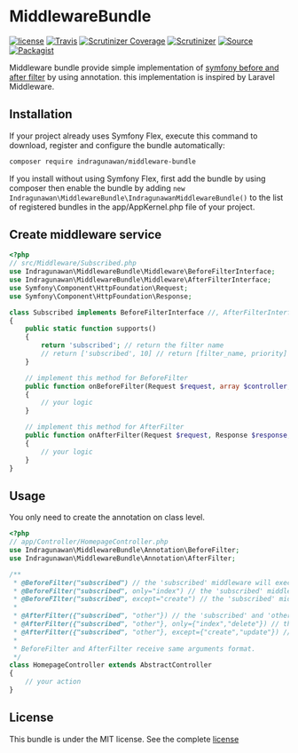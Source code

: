 # MiddlewareBundle

[![license](https://img.shields.io/github/license/IndraGunawan/middleware-bundle.svg?style=flat-square)](https://github.com/IndraGunawan/middleware-bundle/blob/master/LICENSE.md)
[![Travis](https://img.shields.io/travis/IndraGunawan/middleware-bundle.svg?style=flat-square)](https://travis-ci.org/IndraGunawan/middleware-bundle)
[![Scrutinizer Coverage](https://img.shields.io/scrutinizer/coverage/g/IndraGunawan/middleware-bundle.svg?style=flat-square)](https://scrutinizer-ci.com/g/IndraGunawan/middleware-bundle/?branch=master)
[![Scrutinizer](https://img.shields.io/scrutinizer/g/IndraGunawan/middleware-bundle.svg?style=flat-square)](https://scrutinizer-ci.com/g/IndraGunawan/middleware-bundle/?branch=master)
[![Source](https://img.shields.io/badge/source-IndraGunawan%2Fmiddleware--bundle-blue.svg)](https://github.com/IndraGunawan/middleware-bundle)
[![Packagist](https://img.shields.io/badge/packagist-indragunawan%2Fmiddleware--bundle-blue.svg)](https://packagist.org/packages/indragunawan/middleware-bundle)

Middleware bundle provide simple implementation of [symfony before and after filter](https://symfony.com/doc/current/event_dispatcher/before_after_filters.html) by using annotation. this implementation is inspired by Laravel Middleware.

## Installation

If your project already uses Symfony Flex, execute this command to
download, register and configure the bundle automatically:

```bash
composer require indragunawan/middleware-bundle
```

If you install without using Symfony Flex, first add the bundle by using composer then enable the bundle by adding `new Indragunawan\MiddlewareBundle\IndragunawanMiddlewareBundle()` to the list of registered bundles in the app/AppKernel.php file of your project.

## Create middleware service

```php
<?php
// src/Middleware/Subscribed.php
use Indragunawan\MiddlewareBundle\Middleware\BeforeFilterInterface;
use Indragunawan\MiddlewareBundle\Middleware\AfterFilterInterface;
use Symfony\Component\HttpFoundation\Request;
use Symfony\Component\HttpFoundation\Response;

class Subscribed implements BeforeFilterInterface //, AfterFilterInterface // you can implement multi filter at once
{
    public static function supports()
    {
        return 'subscribed'; // return the filter name
        // return ['subscribed', 10] // return [filter_name, priority] same like usual Symfony event
    }

    // implement this method for BeforeFilter
    public function onBeforeFilter(Request $request, array $controller, ?int $requestType)
    {
        // your logic
    }

    // implement this method for AfterFilter
    public function onAfterFilter(Request $request, Response $response, array $controller, ?int $requestType)
    {
        // your logic
    }
}
```

## Usage

You only need to create the annotation on class level.

```php
<?php
// app/Controller/HomepageController.php
use Indragunawan\MiddlewareBundle\Annotation\BeforeFilter;
use Indragunawan\MiddlewareBundle\Annotation\AfterFilter;

/**
 * @BeforeFilter("subscribed") // the 'subscribed' middleware will execute before every actions at this controller.
 * @BeforeFilter("subscribed", only="index") // the 'subscribed' middleware will execute ONLY before 'index' action at this controller.
 * @BeforeFIlter("subscribed", except="create") // the 'subscribed' middleware will execute before every actions at this controller EXCEPT 'create' action.
 *
 * @AfterFilter({"subscribed", "other"}) // the 'subscribed' and 'other' middleware will execute after every actions at this controller.
 * @AfterFilter({"subscribed", "other"}, only={"index","delete"}) // the 'subscribed' and 'other' middleware will execute ONLY after 'index' and 'delete' action at this controller.
 * @AfterFilter({"subscribed", "other"}, except={"create","update"}) // the 'subscribed' and 'other' middleware will execute after every actions at this controller EXCEPT 'create' and 'update' action.
 *
 * BeforeFilter and AfterFilter receive same arguments format.
 */
class HomepageController extends AbstractController
{
    // your action
}
```

License
-------

This bundle is under the MIT license. See the complete [license](LICENSE)

